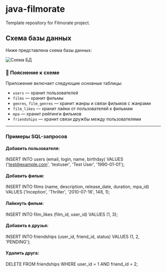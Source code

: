 # java-filmorate
Template repository for Filmorate project.

## Схема базы данных

Ниже представлена схема базы данных:

![Схема БД](https://github.com/itsmekatrine/java-filmorate/blob/add-friends-likes/src/main/java/ru/yandex/practicum/filmorate/resources/database_schema.jpeg#:~:text=database_schema.jpeg)

### 📌 Пояснение к схеме

Приложение включает следующие основные таблицы:

- `users` — хранит пользователей
- `films` — хранит фильмы
- `genres`, `film_genres` — хранит жанры и связи фильмов с жанрами
- `film_likes` — хранит лайки от пользователей к фильмам
- `mpa` — хранит рейтинги фильмов
- `friendships` — хранит связи дружбы между пользователями

---

### Примеры SQL-запросов

#### Добавить пользователя:
INSERT INTO users (email, login, name, birthday)
VALUES ('test@example.com', 'testuser', 'Test User', '1990-01-01');

#### Добавить фильм:
INSERT INTO films (name, description, release_date, duration, mpa_id)
VALUES ('Inception', 'Thriller', '2010-07-16', 148, 1);

#### Лайкнуть фильм:
INSERT INTO film_likes (film_id, user_id)
VALUES (1, 3);

####  Добавить в друзья:
INSERT INTO friendships (user_id, friend_id, status)
VALUES (1, 2, 'PENDING');

####  Удалить друга:
DELETE FROM friendships
WHERE user_id = 1 AND friend_id = 2;
